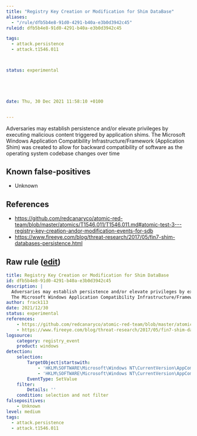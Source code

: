 ```yaml
---
title: "Registry Key Creation or Modification for Shim DataBase"
aliases:
  - "/rule/dfb5b4e8-91d0-4291-b40a-e3b0d3942c45"
ruleid: dfb5b4e8-91d0-4291-b40a-e3b0d3942c45

tags:
  - attack.persistence
  - attack.t1546.011



status: experimental





date: Thu, 30 Dec 2021 11:58:10 +0100


---
```


Adversaries may establish persistence and/or elevate privileges by executing malicious content triggered by application shims.
The Microsoft Windows Application Compatibility Infrastructure/Framework (Application Shim) was created to allow for backward compatibility of software as the operating system codebase changes over time


<!--more-->


## Known false-positives

* Unknown



## References

* https://github.com/redcanaryco/atomic-red-team/blob/master/atomics/T1546.011/T1546.011.md#atomic-test-3---registry-key-creation-andor-modification-events-for-sdb
* https://www.fireeye.com/blog/threat-research/2017/05/fin7-shim-databases-persistence.html


## Raw rule ([edit](https://github.com/SigmaHQ/sigma/edit/master/rules/windows/registry_event/registry_event_shim_databases_persistence.yml))
```yaml
title: Registry Key Creation or Modification for Shim DataBase
id: dfb5b4e8-91d0-4291-b40a-e3b0d3942c45
description: |
  Adversaries may establish persistence and/or elevate privileges by executing malicious content triggered by application shims.
  The Microsoft Windows Application Compatibility Infrastructure/Framework (Application Shim) was created to allow for backward compatibility of software as the operating system codebase changes over time
author: frack113
date: 2021/12/30
status: experimental
references:
    - https://github.com/redcanaryco/atomic-red-team/blob/master/atomics/T1546.011/T1546.011.md#atomic-test-3---registry-key-creation-andor-modification-events-for-sdb
    - https://www.fireeye.com/blog/threat-research/2017/05/fin7-shim-databases-persistence.html
logsource:
    category: registry_event
    product: windows
detection:
    selection:
        TargetObject|startswith:
            - 'HKLM\SOFTWARE\Microsoft\Windows NT\CurrentVersion\AppCompatFlags\InstalledSDB\'
            - 'HKLM\SOFTWARE\Microsoft\Windows NT\CurrentVersion\AppCompatFlags\Custom\'
        EventType: SetValue
    filter:
        Details: ''
    condition: selection and not filter
falsepositives:
    - Unknown
level: medium
tags:
  - attack.persistence
  - attack.t1546.011
```
